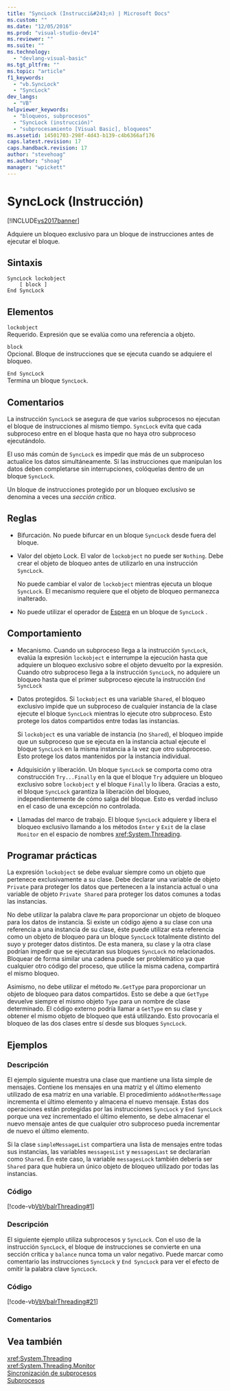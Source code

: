 ```yaml
---
title: "SyncLock (Instrucci&#243;n) | Microsoft Docs"
ms.custom: ""
ms.date: "12/05/2016"
ms.prod: "visual-studio-dev14"
ms.reviewer: ""
ms.suite: ""
ms.technology: 
  - "devlang-visual-basic"
ms.tgt_pltfrm: ""
ms.topic: "article"
f1_keywords: 
  - "vb.SyncLock"
  - "SyncLock"
dev_langs: 
  - "VB"
helpviewer_keywords: 
  - "bloqueos, subprocesos"
  - "SyncLock (instrucción)"
  - "subprocesamiento [Visual Basic], bloqueos"
ms.assetid: 14501703-298f-4d43-b139-c4b6366af176
caps.latest.revision: 17
caps.handback.revision: 17
author: "stevehoag"
ms.author: "shoag"
manager: "wpickett"
---
```

# SyncLock (Instrucci&#243;n)
[!INCLUDE[vs2017banner](../../../csharp/includes/vs2017banner.md)]

Adquiere un bloqueo exclusivo para un bloque de instrucciones antes de ejecutar el bloque.  
  
## Sintaxis  
  
```  
SyncLock lockobject  
    [ block ]  
End SyncLock  
```  
  
## Elementos  
 `lockobject`  
 Requerido.  Expresión que se evalúa como una referencia a objeto.  
  
 `block`  
 Opcional.  Bloque de instrucciones que se ejecuta cuando se adquiere el bloqueo.  
  
 `End SyncLock`  
 Termina un bloque `SyncLock`.  
  
## Comentarios  
 La instrucción `SyncLock` se asegura de que varios subprocesos no ejecutan el bloque de instrucciones al mismo tiempo.  `SyncLock` evita que cada subproceso entre en el bloque hasta que no haya otro subproceso ejecutándolo.  
  
 El uso más común de `SyncLock` es impedir que más de un subproceso actualice los datos simultáneamente.  Si las instrucciones que manipulan los datos deben completarse sin interrupciones, colóquelas dentro de un bloque `SyncLock`.  
  
 Un bloque de instrucciones protegido por un bloqueo exclusivo se denomina a veces una *sección crítica*.  
  
## Reglas  
  
-   Bifurcación.  No puede bifurcar en un bloque `SyncLock` desde fuera del bloque.  
  
-   Valor del objeto Lock.  El valor de `lockobject` no puede ser `Nothing`.  Debe crear el objeto de bloqueo antes de utilizarlo en una instrucción `SyncLock`.  
  
     No puede cambiar el valor de `lockobject` mientras ejecuta un bloque `SyncLock`.  El mecanismo requiere que el objeto de bloqueo permanezca inalterado.  
  
-   No puede utilizar el operador de [Espera](../../../visual-basic/language-reference/operators/await-operator.md) en un bloque de `SyncLock` .  
  
## Comportamiento  
  
-   Mecanismo.  Cuando un subproceso llega a la instrucción `SyncLock`, evalúa la expresión `lockobject` e interrumpe la ejecución hasta que adquiere un bloqueo exclusivo sobre el objeto devuelto por la expresión.  Cuando otro subproceso llega a la instrucción `SyncLock`, no adquiere un bloqueo hasta que el primer subproceso ejecute la instrucción `End SyncLock`  
  
-   Datos protegidos.  Si `lockobject` es una variable `Shared`, el bloqueo exclusivo impide que un subproceso de cualquier instancia de la clase ejecute el bloque `SyncLock` mientras lo ejecute otro subproceso.  Esto protege los datos compartidos entre todas las instancias.  
  
     Si `lockobject` es una variable de instancia \(no `Shared`\), el bloqueo impide que un subproceso que se ejecuta en la instancia actual ejecute el bloque `SyncLock` en la misma instancia a la vez que otro subproceso.  Esto protege los datos mantenidos por la instancia individual.  
  
-   Adquisición y liberación.  Un bloque `SyncLock` se comporta como otra construcción `Try...Finally` en la que el bloque `Try` adquiere un bloqueo exclusivo sobre `lockobject` y el bloque `Finally` lo libera.  Gracias a esto, el bloque `SyncLock` garantiza la liberación del bloqueo, independientemente de cómo salga del bloque.  Esto es verdad incluso en el caso de una excepción no controlada.  
  
-   Llamadas del marco de trabajo.  El bloque `SyncLock` adquiere y libera el bloqueo exclusivo llamando a los métodos `Enter` y `Exit` de la clase `Monitor` en el espacio de nombres <xref:System.Threading>.  
  
## Programar prácticas  
 La expresión `lockobject` se debe evaluar siempre como un objeto que pertenece exclusivamente a su clase.  Debe declarar una variable de objeto `Private` para proteger los datos que pertenecen a la instancia actual o una variable de objeto `Private Shared` para proteger los datos comunes a todas las instancias.  
  
 No debe utilizar la palabra clave `Me` para proporcionar un objeto de bloqueo para los datos de instancia.  Si existe un código ajeno a su clase con una referencia a una instancia de su clase, éste puede utilizar esta referencia como un objeto de bloqueo para un bloque `SyncLock` totalmente distinto del suyo y proteger datos distintos.  De esta manera, su clase y la otra clase podrían impedir que se ejecutaran sus bloques `SyncLock` no relacionados.  Bloquear de forma similar una cadena puede ser problemático ya que cualquier otro código del proceso, que utilice la misma cadena, compartirá el mismo bloqueo.  
  
 Asimismo, no debe utilizar el método `Me.GetType` para proporcionar un objeto de bloqueo para datos compartidos.  Esto se debe a que `GetType` devuelve siempre el mismo objeto `Type` para un nombre de clase determinado.  El código externo podría llamar a `GetType` en su clase y obtener el mismo objeto de bloqueo que está utilizando.  Esto provocaría el bloqueo de las dos clases entre sí desde sus bloques `SyncLock`.  
  
## Ejemplos  
  
### Descripción  
 El ejemplo siguiente muestra una clase que mantiene una lista simple de mensajes.  Contiene los mensajes en una matriz y el último elemento utilizado de esa matriz en una variable.  El procedimiento `addAnotherMessage` incrementa el último elemento y almacena el nuevo mensaje.  Estas dos operaciones están protegidas por las instrucciones `SyncLock` y `End SyncLock` porque una vez incrementado el último elemento, se debe almacenar el nuevo mensaje antes de que cualquier otro subproceso pueda incrementar de nuevo el último elemento.  
  
 Si la clase `simpleMessageList` compartiera una lista de mensajes entre todas sus instancias, las variables `messagesList` y `messagesLast` se declararían como `Shared`.  En este caso, la variable `messagesLock` también debería ser `Shared` para que hubiera un único objeto de bloqueo utilizado por todas las instancias.  
  
### Código  
 [!code-vb[VbVbalrThreading#1](../../../visual-basic/language-reference/statements/codesnippet/VisualBasic/synclock-statement_1.vb)]  
  
### Descripción  
 El siguiente ejemplo utiliza subprocesos y `SyncLock`.  Con el uso de la instrucción `SyncLock`, el bloque de instrucciones se convierte en una sección crítica y `balance` nunca toma un valor negativo.  Puede marcar como comentario las instrucciones `SyncLock` y `End SyncLock` para ver el efecto de omitir la palabra clave `SyncLock`.  
  
### Código  
 [!code-vb[VbVbalrThreading#21](../../../visual-basic/language-reference/statements/codesnippet/VisualBasic/synclock-statement_2.vb)]  
  
### Comentarios  
  
## Vea también  
 <xref:System.Threading>   
 <xref:System.Threading.Monitor>   
 [Sincronización de subprocesos](../Topic/Thread%20Synchronization%20\(C%23%20and%20Visual%20Basic\).md)   
 [Subprocesos](../Topic/Threading%20\(C%23%20and%20Visual%20Basic\).md)